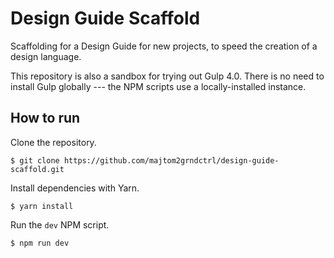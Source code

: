 # Design Guide Scaffold

Scaffolding for a Design Guide for new projects, to speed the creation of a design language.

This repository is also a sandbox for trying out Gulp 4.0. There is no need to install Gulp globally --- the NPM scripts use a locally-installed instance.

## How to run

Clone the repository.

`$ git clone https://github.com/majtom2grndctrl/design-guide-scaffold.git`

Install dependencies with Yarn.

`$ yarn install`

Run the `dev` NPM script.

`$ npm run dev`
